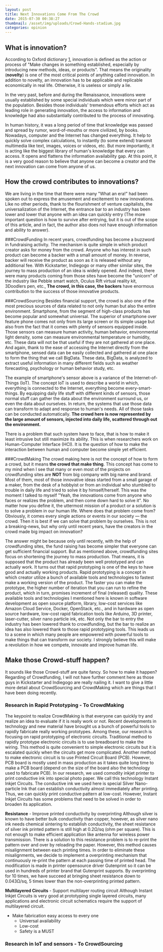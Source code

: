 ```yaml
---
layout: post
title: Next Innovations Come From The Crowd
date: 2015-07-30 00:38:27
thumbnail: /asset/img/uploads/Crowd-Hands-stadium.jpg
categories: opinion
---
```

## What is innovation?
According to Oxford dictionary [1], innovation is defined as the action or process of "Make changes in something established, especially by introducing new methods, ideas, or products". That means the originality (**novelty**) is one of the most critical points of anything called innovation. In addition to novelty, an innovation has to be applicable and replicable economically in real life. Otherwise, it is useless or simply a lie.

In the very past, before and during the Renaissance, innovations were usually established by some special individuals which were minor part of the population. Besides those individuals' tremendous efforts which act as leading role in generating innovation, the access to information and knowledge had also substantially contributed to the process of innovating.

In human history, it was a long period of time that knowledge was passed and spread by rumor, word-of-mouths or more civilized, by books. Nowadays, computer and the Internet has changed everything. It help to quickly solve complex calculations, to instantly (to some extend) transmit multimedia like text, images, voices or videos, etc. But more importantly, it is acting like the biggest library of human's knowledge that every can access. It opens and flattens the information availability gap. At this point, it is a very good reason to believe that anyone can become a creator and the next innovation can come from anyone of us.


## How the crowd contributes to innovations?
We are living in the time that there were many "What an era!" had been spoken out to express the amusement and excitement to new innovations. Like no other periods, thank to the flourishment of venture capitalists, the universalization of the Internet, the entrance bar to an industry has been lower and lower that anyone with an idea can quickly entry (The more important question is how to survive after entrying, but it is out of the scope of this article, and in fact, the author also does not have enough information and ability to answer). 

###CrowdFunding
In recent years, crowdfunding has become a buzzword in fundraising activity. The mechanism is quite simple in which product creator asks for money from the crowd. Anyone who has interest in such product can become a backer with a small amount of money. In reverse, backer will receive the product as soon as it is released without any additional fee. With Kickstarter, Indiegogo or many other similar sites, the journey to mass production of an idea is widely opened. And indeed, there were many products coming from those sites have become the "unicorn" of the industry like Pebble smart watch, Oculus Rift virtual reality kit, 3Doodlers pen, etc., **The crowd, in this case, the backers** have enormous contribution to the success of those innovative products.

###CrowdSourcing
Besides financial support, the crowd is also one of the most precious sources of data related to not only human but also the entire environment. Smartphone, from the segment of high-class products has become popular and somewhat universal. The superior of smartphone over feature phone comes not only from its large screen or its simple usage but also from the fact that it comes with plenty of sensors equipped inside. Those sensors can measure human activity, human behavior, environmental light density, some can measure environmental temperature or humidity, etc. These data will not be that useful if they are not gathered at one place. And again, thank to the ease of accessing the Internet directly from the smartphone, sensed data can be easily collected and gathered at one place to form the thing that we call BigData. These data, BigData, is analyzed to extract useful information in many different fields such as weather forecasting, psychology or human behavior study, etc.

The example of smartphone's sensor above is a variance of the Internet-of-Things (IoT). The concept IoT is used to describe a world in which, everything is connected to the Internet, everything become every-smart-things. By equipping daily life stuff with different kinds of sensors, those normal stuff can gather the data about the environment surround us, or even the data about ourselves. In return, the systems that use those data can transform to adapt and response to human's needs. All of those tasks can be conducted automatically. **The crowd here is now represented by the large amount of sensors, injected into daily life, scattered through out the environment.**

There is a problem that such system have to face, that is how to make it least intrusive but still maximize its ability. This is when researchers work on Human-Computer Interface (HCI). It is the question of how to make the interaction between human and computer become simple yet efficient.

###CrowdMaking
The crowd making here is not the concept of how to form a crowd, but it means **the crowd that make thing**. This concept has come to my mind when I see that many or even most of the projects on crowdfunding sites are **NOT** from big company with big name and brand. Most of them, most of those innovative ideas started from a small garage of a maker, from the desk of a hobbyist or from an individual who stumbled to trouble in daily life and tried to solve it by himself/herself. This was the moment I talked to myself "Yeah, the innovations come from anyone who faces or realizes the problem, and then come down hard to solve it". No matter how you define it, the uttermost mission of a product or a solution is to solve a problem in our human life. Where does that problem come from? Obviously, it comes every single actions or events in our society — the crowd. Then it is best if we can solve that problem by ourselves. This is not a breaking-news, but why only until recent years, have the creators in the crowd made big impact on innovation?

The answer might be because only until recently, with the help of crowdfunding sites, the fund raising has become simpler that everyone can get sufficient financial support. But as mentioned above, crowdfunding sites focus on shortening the journey to mass production. That means, it is supposed that the product has already been well prototyped and can actually work. It turns out that rapid prototyping is one of the keys to have good and actually working products. Rapid prototyping is a concept in which creator utilize a bunch of available tools and technologies to fastest make a working version of the product. The faster you can make the prototype, the higher number of iteration that you can run to refine the product, which in turn, promises increment of final (released) quality. These available tools and technologies I mentioned here is known in software development as open source platform, library, low-cost services like Amazon Cloud Service, Docker, OpenStack, etc., and in hardware as open source hardware, low-cost rapid fabrication tools like Arduino, 3D printer, laser-cutter, silver nano particle ink, etc. Not only the bar to entry the industry has been lowered thank to crowdfunding, but the bar to realize an idea has also lowered thank to those rapid prototyping tools. This leads us to a scene in which many people are empowered with powerful tools to make things that can transform our society. I strongly believe this will make a revolution in how we compete, innovate and improve human life.


## Make those Crowd-stuff happen?
It sounds like those Crowd-stuff are quite fancy. So how to make it happen? Regarding of Crowdfunding, I will not have further comment here as those guys in Kickstarter and Indiegogo are really nailing it. I want to give a little more detail about CrowdSourcing and CrowdMaking which are things that I have been doing recently.

### Research in Rapid Prototyping - To CrowdMaking
The keypoint to realize CrowdMaking is that everyone can quickly try and realize an idea to evaluate if it is really work or not. Recent developments in technology and new material have brought us a bunch of powerful tools to rapidly fabricate really working prototypes. Among these, our research is focusing on rapid prototyping of electronic circuits. Traditional method to rapidly prototype electronic circuits is to use breadboard to make the wiring. This method is quite convenient to simple electronic circuits but it is escalated quickly when the circuits get more complicated. Another method to make electronic circuit is to use Printed Circuit Board (PCB). However, PCB board is mostly used in mass production as it takes quite long time to make a PCB board (depend on the size of the board also the technology used to fabricate PCB). In our research, we used comodity inkjet printer to print conductive ink into special photo paper. We call this technology Instant Inkjet Circuits. The conductive ink we used here is special Silver Nano-particle Ink that can establish conductivity almost immediately after printing. Thus, we can quickly print conductive pattern at low-cost. However, Instant Inkjet Circuits has some problems that need to be solved in order to broaden its application.

**Resistance** - Improve printed conductivity by overprinting
Although silver is known to have better bulk conductivity than copper, however, as silver nano ink needs chemical sintering to establish conductivity, the sheet resistance of silver ink printed pattern is still high at 0.2Ω/sq (ohm per square). This is not enough to make efficient application like antenna for wireless power transmission. There is a solution to this resistance problem is to re-print the pattern over and over by reloading the paper. However, this method causes misalignment between each printing times. In order to eliminate these misalignments, we decide to implement a overprinting mechanism that continuously re-print the pattern at each passing time of printed head. The modification is made in printer opensource driver Gutenprint so it can be used in hundreds of printer brand that Gutenprint supports. By overprinting for 10 times, we have succeed at bringing sheet resistance down to 0.043Ω/sq, 5 times lower than the non-overprinting printed pattern.

**Multilayered Circuits** - Support multilayer routing circuit
Although Instant Inkjet Circuits is very good at prototyping single layered circuits, many applications and electronic circuit schematics require the support of multilayered circuit. 

- Make fabrication easy access to every one
    - Universal availability
    - Low-cost
    - Safety is a MUST
    
### Research in IoT and sensors - To CrowdSourcing

[1]:http://www.oxforddictionaries.com/definition/english/innovate
